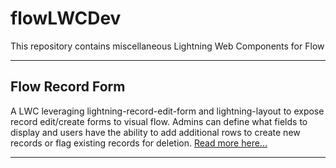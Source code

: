 # flowLWCDev
This repository contains miscellaneous Lightning Web Components for Flow
<hr/>
<h2>Flow Record Form</h2>
<p> A LWC leveraging lightning-record-edit-form and lightning-layout to expose record edit/create forms to visual flow. Admins can define what fields to display and users have the ability to add additional rows to create new records or flag existing records for deletion. <a href="https://github.com/swift-ben/flowLWCDev/wiki/LWC---Flow-Record-Form">Read more here...</a></p>
<hr/>

